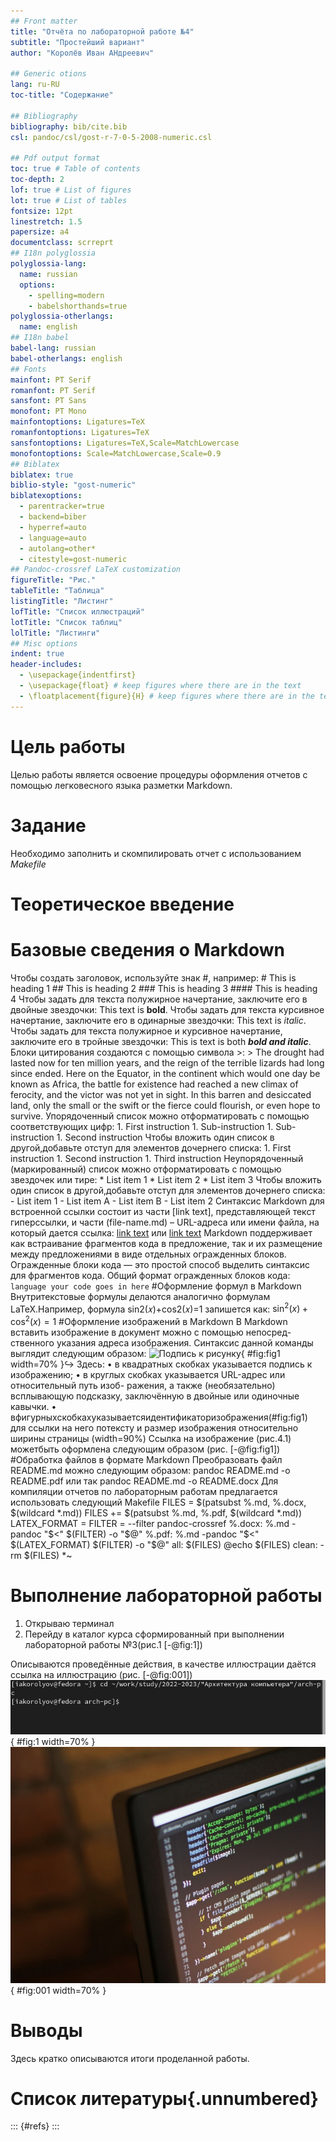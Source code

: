 ```yaml
---
## Front matter
title: "Отчёта по лабораторной работе №4"
subtitle: "Простейший вариант"
author: "Королёв Иван АНдреевич"

## Generic otions
lang: ru-RU
toc-title: "Содержание"

## Bibliography
bibliography: bib/cite.bib
csl: pandoc/csl/gost-r-7-0-5-2008-numeric.csl

## Pdf output format
toc: true # Table of contents
toc-depth: 2
lof: true # List of figures
lot: true # List of tables
fontsize: 12pt
linestretch: 1.5
papersize: a4
documentclass: scrreprt
## I18n polyglossia
polyglossia-lang:
  name: russian
  options:
	- spelling=modern
	- babelshorthands=true
polyglossia-otherlangs:
  name: english
## I18n babel
babel-lang: russian
babel-otherlangs: english
## Fonts
mainfont: PT Serif
romanfont: PT Serif
sansfont: PT Sans
monofont: PT Mono
mainfontoptions: Ligatures=TeX
romanfontoptions: Ligatures=TeX
sansfontoptions: Ligatures=TeX,Scale=MatchLowercase
monofontoptions: Scale=MatchLowercase,Scale=0.9
## Biblatex
biblatex: true
biblio-style: "gost-numeric"
biblatexoptions:
  - parentracker=true
  - backend=biber
  - hyperref=auto
  - language=auto
  - autolang=other*
  - citestyle=gost-numeric
## Pandoc-crossref LaTeX customization
figureTitle: "Рис."
tableTitle: "Таблица"
listingTitle: "Листинг"
lofTitle: "Список иллюстраций"
lotTitle: "Список таблиц"
lolTitle: "Листинги"
## Misc options
indent: true
header-includes:
  - \usepackage{indentfirst}
  - \usepackage{float} # keep figures where there are in the text
  - \floatplacement{figure}{H} # keep figures where there are in the text
---
```


# Цель работы

Целью работы является освоение процедуры оформления отчетов с помощью легковесного языка разметки Markdown.


# Задание

Необходимо заполнить и скомпилировать отчет с использованием *Makefile*

# Теоретическое введение

# Базовые сведения о Markdown
Чтобы создать заголовок, используйте знак #, например:
	# This is heading 1
	## This is heading 2
	### This is heading 3
	#### This is heading 4
Чтобы задать для текста полужирное начертание, заключите его в двойные звездочки:
This text is **bold**.
Чтобы задать для текста курсивное начертание, заключите его в одинарные звездочки:
This text is *italic*.
Чтобы задать для текста полужирное и курсивное начертание, заключите его в тройные звездочки:
This is text is both ***bold and italic***.
Блоки цитирования создаются с помощью символа >:
	> The drought had lasted now for ten million years, and the reign of
	the terrible lizards had long since ended. Here on the Equator,
	in the continent which would one day be known as Africa, the
	battle for existence had reached a new climax of ferocity, and
	the victor was not yet in sight. In this barren and desiccated
	land, only the small or the swift or the fierce could flourish,
	or even hope to survive. 
Упорядоченный список можно отформатировать с помощью соответствующих цифр:
	1. First instruction
	1. Sub-instruction
	1. Sub-instruction
	1. Second instruction
Чтобы вложить один список в другой,добавьте отступ для элементов дочернего списка:
	1. First instruction
	1. Second instruction
	1. Third instruction
Неупорядоченный (маркированный) список можно отформатировать с помощью звездочек или тире:
	* List item 1
	* List item 2
	* List item 3
Чтобы вложить один список в другой,добавьте отступ для элементов дочернего списка:
	- List item 1
	- List item A
	- List item B
	- List item 2
Синтаксис Markdown для встроенной ссылки состоит из части [link text], представляющей текст гиперссылки, и части (file-name.md) – URL-адреса или имени файла, на который дается ссылка:
[link text](file-name.md)
или
[link text](http://example.com/ "Необязательная подсказка")
Markdown поддерживает как встраивание фрагментов кода в предложение, так и их размещение между предложениями в виде отдельных огражденных блоков. Огражденные блоки кода — это простой способ выделить синтаксис для фрагментов кода. Общий формат огражденных блоков кода:
	``` language
	your code goes in here
	```
#Оформление формул в Markdown
Внутритекстовые формулы делаются аналогично формулам LaTeX.Например, формула sin2(𝑥)+cos2(𝑥)=1 запишется как:
	$\sin^2 (x) + \cos^2 (x) = 1$
#Оформление изображений в Markdown
В Markdown вставить изображение в документ можно с помощью непосред- ственного указания адреса изображения. Синтаксис данной команды выглядит следующим образом:
![Подпись к рисунку](/путь/к/изображению.jpg "Необязательная подсказка"){ #fig:fig1 width=70% }↪ Здесь:
• в квадратных скобках указывается подпись к изображению;
• в круглых скобках указывается URL-адрес или относительный путь изоб- ражения, а также (необязательно) всплывающую подсказку, заключённую в двойные или одиночные кавычки.
• вфигурныхскобкахуказываетсяидентификаторизображения(#fig:fig1) для ссылки на него потексту и размер изображения относительно ширины страницы (width=90%)
Ссылка на изображение (рис.4.1) можетбыть оформлена следующим образом
(рис. [-@fig:fig1])
#Обработка файлов в формате Markdown
Преобразовать файл README.md можно следующим образом:
pandoc README.md -o README.pdf
или так
pandoc README.md -o README.docx
Для компиляции отчетов по лабораторным работам предлагается использовать следующий Makefile
FILES = $(patsubst %.md, %.docx, $(wildcard *.md))
FILES += $(patsubst %.md, %.pdf, $(wildcard *.md))
LATEX_FORMAT =
FILTER = --filter pandoc-crossref
%.docx: %.md
-pandoc "$<" $(FILTER) -o "$@"
%.pdf: %.md
-pandoc "$<" $(LATEX_FORMAT) $(FILTER) -o "$@"
all: $(FILES)
@echo $(FILES)
clean:
-rm $(FILES) *~


# Выполнение лабораторной работы

1. Открываю терминал
2. Перейду в каталог курса сформированный при выполнении лабораторной работы №3(рис.1 [-@fig:1])


Описываются проведённые действия, в качестве иллюстрации даётся ссылка на иллюстрацию (рис. [-@fig:001])
![Рис.1.Каталог курса](image/1page.jpg){ #fig:1 width=70% }
![Название рисунка](image/placeimg_800_600_tech.jpg){ #fig:001 width=70% }

# Выводы

Здесь кратко описываются итоги проделанной работы.

# Список литературы{.unnumbered}

::: {#refs}
:::
